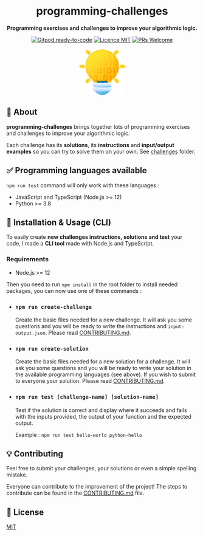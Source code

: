 <h1 align="center">programming-challenges</h1>

<p align="center">
  <strong>Programming exercises and challenges to improve your algorithmic logic.</strong>
</p>

<p align="center">
  <a href="https://gitpod.io/#https://github.com/Divlo/programming-challenges"><img src="https://img.shields.io/badge/Gitpod-ready--to--code-blue?logo=gitpod" alt="Gitpod ready-to-code"/></a>
  <a href="./LICENSE"><img src="https://img.shields.io/badge/licence-MIT-blue.svg" alt="Licence MIT"/></a>
  <a href="http://makeapullrequest.com"><img src="https://img.shields.io/badge/PRs-welcome-brightgreen.svg?style=flat-square" alt="PRs Welcome"/></a>
  <br/> <br/>
  <img src="./logo.png" width="120" alt="programming-challenges Logo" />
</p>

## 📜 About

**programming-challenges** brings together lots of programming exercises and challenges to improve your algorithmic logic.

Each challenge has its **solutions**, its **instructions** and **input/output examples** so you can try to solve them on your own. See [challenges](./challenges) folder.

## ✅ Programming languages available

`npm run test` command will only work with these languages :

- JavaScript and TypeScript (Node.js >= 12)
- Python >= 3.8

## 🚀 Installation & Usage (CLI)

To easily create **new challenges instructions, solutions and test** your code, I made a **CLI tool** made with Node.js and TypeScript.

### Requirements

- Node.js >= 12

Then you need to run `npm install` in the root folder to install needed packages, you can now use one of these commands :

- ### `npm run create-challenge`

  Create the basic files needed for a new challenge. It will ask you some questions and you will be ready to write the instructions and `input-output.json`. Please read [CONTRIBUTING.md](./.github/CONTRIBUTING.md).

- ### `npm run create-solution`

  Create the basic files needed for a new solution for a challenge. It will ask you some questions and you will be ready to write your solution in the available programming languages (see above). If you wish to submit to everyone your solution. Please read [CONTRIBUTING.md](./.github/CONTRIBUTING.md).

- ### `npm run test [challenge-name] [solution-name]`

  Test if the solution is correct and display where it succeeds and fails with the inputs provided, the output of your function and the expected output.

  Example : `npm run test hello-world python-hello`

## 💡 Contributing

Feel free to submit your challenges, your solutions or even a simple spelling mistake.

Everyone can contribute to the improvement of the project! The steps to contribute can be found in the [CONTRIBUTING.md](./.github/CONTRIBUTING.md) file.

## 📄 License

[MIT](./LICENSE)
